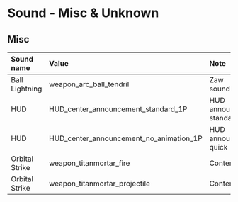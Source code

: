 # Sound - Misc & Unknown

## Misc

| Sound name | Value | Note |
| :--- | :--- | :--- |
| Ball Lightning | weapon\_arc\_ball\_tendril | Zaw sound |
| HUD | HUD\_center\_announcement\_standard\_1P | HUD announce standard |
| HUD | HUD\_center\_announcement\_no\_animation\_1P | HUD announce quick |
| Orbital Strike | weapon\_titanmortar\_fire | ​Content |
| Orbital Strike | weapon\_titanmortar\_projectile | ​Content |

